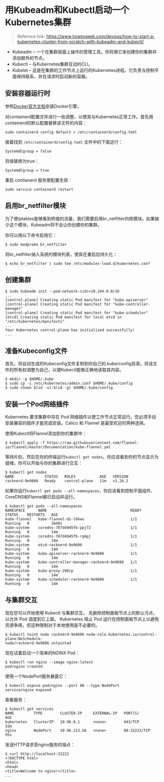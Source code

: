 # 用Kubeadm和Kubectl启动一个Kubernetes集群

> Refernce link: https://www.howtogeek.com/devops/how-to-start-a-kubernetes-cluster-from-scratch-with-kubeadm-and-kubectl/

- Kubeadm – 一个在集群层面上操作的管理工具。你将用它来创建你的集群并添加额外的节点。
- Kubectl – 与Kubernetes集群互动的CLI。
- Kubelet – 这是在集群的工作节点上运行的Kubernetes进程。它负责与控制平面保持联系，并在请求时启动新的容器。

##  安装容器运行时

参照[Docker官方文档](https://docs.docker.com/engine/install/)安装Docker引擎。

对containerd配置文件进行一些调整，以使其与Kubernetes正常工作。首先用containerd的默认配置替换该文件的内容：

```
sudo containerd config default > /etc/containerd/config.toml
```

接着找到 `/etc/containerd/config.toml` 文件中的下面这行：

```
SystemdCgroup = false
```

将值替换为true：

```
SystemdCgroup = true
```

重启 contianerd 服务使配置生效：

```
sudo service containerd restart
```

## 启用br_netfilter模块

为了使iptables能够看到桥接的流量，我们需要启用br_netfilter内核模块。如果缺少这个模块，Kubeadm将不会让你创建你的集群。

你可以用以下命令启用它：

```
$ sudo modprobe br_netfilter
```

将br_netfilter纳入系统的模块列表，使其在重启后持久化：

```
$ echo br_netfilter | sudo tee /etc/modules-load.d/kubernetes.conf
```

## 创建集群

```
$ sudo kubeadm init --pod-network-cidr=10.244.0.0/16
...
[control-plane] Creating static Pod manifest for "kube-apiserver"
[control-plane] Creating static Pod manifest for "kube-controller-manager"
[control-plane] Creating static Pod manifest for "kube-scheduler"
[etcd] Creating static Pod manifest for local etcd in "/etc/kubernetes/manifests"
...
Your Kubernetes control-plane has initialized successfully!
...
```

## 准备Kubeconfig文件

首先，将自动生成的Kubeconfig文件复制到你自己的.kube/config目录。将该文件的所有权调整为自己，以便Kubectl能够正确地读取其内容。

```
$ mkdir -p $HOME/.kube
$ sudo cp -i /etc/kubernetes/admin.conf $HOME/.kube/config
$ sudo chown $(id -u):$(id -g) $HOME/.kube/config
```

## 安装一个Pod网络插件

Kubernetes 要求集群中存在 Pod 网络插件以使工作节点正常运行。您必须手动安装兼容的插件才能完成安装。Calico 和 Flannel 是最受欢迎的两种选择。

使用Kubectl将Flannel添加到你的集群中：

```
$ kubectl apply -f https://raw.githubusercontent.com/flannel-io/flannel/master/Documentation/kube-flannel.yml
```

等待片刻，然后在你的终端运行`kubectl get nodes`。你应该看到你的节点显示为就绪，你可以开始与你的集群进行交互：

```
$ kubectl get nodes
NAME              STATUS   ROLES           AGE   VERSION
racknerd-9e9606   Ready    control-plane   11m   v1.26.2
```

如果你运行`kubectl get pods --all-namespaces`，你应该看到控制平面组件、CoreDNS和Flannel都已启动并运行。

```
$ kubectl get pods --all-namespaces
NAMESPACE      NAME                                      READY   STATUS    RESTARTS   AGE
kube-flannel   kube-flannel-ds-l6kws                     1/1     Running   0          3m40s
kube-system    coredns-787d4945fb-ppj72                  1/1     Running   0          14m
kube-system    coredns-787d4945fb-rgkpj                  1/1     Running   0          14m
kube-system    etcd-racknerd-9e9606                      1/1     Running   0          14m
kube-system    kube-apiserver-racknerd-9e9606            1/1     Running   0          14m
kube-system    kube-controller-manager-racknerd-9e9606   1/1     Running   0          14m
kube-system    kube-proxy-296cp                          1/1     Running   0          14m
kube-system    kube-scheduler-racknerd-9e9606            1/1     Running   0          14m
```

## 与集群交互

现在您可以开始使用 Kubectl 与集群交互。 先删除控制面板节点上的默认污点，以允许 Pod 调度到它上面。 Kubernetes 阻止 Pod 运行在控制面板节点上以避免资源争用，但这种限制对于本地使用是不必要的。

```
$ kubectl taint node racknerd-9e9606 node-role.kubernetes.io/control-plane:NoSchedule-
node/racknerd-9e9606 untainted
```

现在试着启动一个简单的NGINX Pod：

```
$ kubectl run nginx --image nginx:latest
pod/nginx created
```

使用一个NodePort服务暴露它：

```
$ kubectl expose pod/nginx --port 80 --type NodePort
service/nginx exposed
```

查看服务：

```
$ kubectl get services
NAME         TYPE        CLUSTER-IP     EXTERNAL-IP   PORT(S)        AGE
kubernetes   ClusterIP   10.96.0.1      <none>        443/TCP        32m
nginx        NodePort    10.96.213.56   <none>        80:32222/TCP   95s
```

发送HTTP请求至nginx服务的端点：

```
$ curl http://localhost:32222
<!DOCTYPE html>
<html>
<head>
<title>Welcome to nginx!</title>
...
```